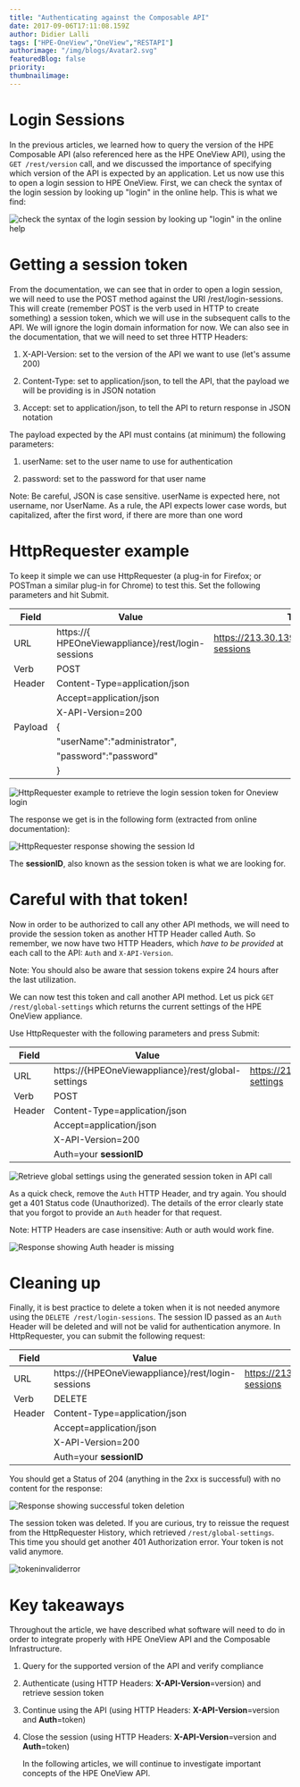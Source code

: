 ```yaml
---
title: "Authenticating against the Composable API"
date: 2017-09-06T17:11:08.159Z
author: Didier Lalli 
tags: ["HPE-OneView","OneView","RESTAPI"]
authorimage: "/img/blogs/Avatar2.svg"
featuredBlog: false
priority:
thumbnailimage:
---
```

# Login Sessions

In the previous articles, we learned how to query the version of the HPE
Composable API (also referenced here as the HPE OneView API), using the
`GET /rest/version` call, and we discussed the importance of specifying
which version of the API is expected by an application. Let us now use
this to open a login session to HPE OneView. First, we can check the
syntax of the login session by looking up "login" in the online help.
This is what we find:

![check the syntax of the login session by looking up "login" in the online help](https://hpe-developer-portal.s3.amazonaws.com/uploads/media/2017/9/loginsession-1504732180732.png)

# Getting a session token

From the documentation, we can see that in order to open a login
session, we will need to use the POST method against the URI
/rest/login-sessions. This will create (remember POST is the verb used
in HTTP to create something) a session token, which we will use in the
subsequent calls to the API. We will ignore the login domain information
for now. We can also see in the documentation, that we will need to set
three HTTP Headers:

1. X-API-Version: set to the version of the API we want to use (let's
    assume 200)

2. Content-Type: set to application/json, to tell the API, that the
    payload we will be providing is in JSON notation

3. Accept: set to application/json, to tell the API to return response
    in JSON notation

The payload expected by the API must contains (at minimum) the following
parameters:

1. userName: set to the user name to use for authentication

2. password: set to the password for that user name

Note: Be careful, JSON is case sensitive. userName is expected here, not
username, nor UserName. As a rule, the API expects lower case words, but
capitalized, after the first word, if there are more than one word

# HttpRequester example


To keep it simple we can use HttpRequester (a plug-in for Firefox; or
POSTman a similar plug-in for Chrome) to test this. Set the following
parameters and hit Submit.

| Field   | Value                         | Try it here!                                           |
|---------|-------------------------------|--------------------------------------------------------|
| URL     | https://{ HPEOneViewappliance}/rest/login-sessions  | https://213.30.139.22:37441/rest/rest/login-sessions   |
| Verb    | POST                          |                                                        |
| Header  | Content-Type=application/json | 													   |
|		  |	Accept=application/json       | 													   |	
|         | X-API-Version=200             |                                                        |
| Payload | {                             |	                         							   |
|         |  "userName":"administrator",  |                              						   |
|         |  "password":"password"    	  |														   |	
|         |  }                            |                                                        |

![HttpRequester example to retrieve the login session token for Oneview login](https://hpe-developer-portal.s3.amazonaws.com/uploads/media/2017/9/httprequester-1504732233332.png)

The response we get is in the following form (extracted from online
documentation):

![HttpRequester response showing the session Id](https://hpe-developer-portal.s3.amazonaws.com/uploads/media/2017/9/httpresponse-1504732248902.png)

The **sessionID**, also known as the session token is what we are
looking for.

# Careful with that token!

Now in order to be authorized to call any other API methods, we will
need to provide the session token as another HTTP Header called Auth. So
remember, we now have two HTTP Headers, which *have to be provided* at
each call to the API: `Auth` and `X-API-Version`.

Note: You should also be aware that session tokens expire 24 hours after
the last utilization.

We can now test this token and call another API method. Let us pick `GET
/rest/global-settings` which returns the current settings of the HPE
OneView appliance.

Use HttpRequester with the following parameters and press Submit:

| Field   | Value                         | Try it here!                                           |
|---------|-------------------------------|--------------------------------------------------------|
| URL     |https://{HPEOneViewappliance}/rest/global-settings | https://213.30.139.22:37441/rest/global-settings   |
| Verb    | POST                          |                                                        |
| Header  | Content-Type=application/json | 													   |
|		  |	Accept=application/json       | 													   |	
|         | X-API-Version=200             |                                                        |
|         | Auth=your **sessionID**		  |                                                        |

![Retrieve global settings using the generated session token in API call](https://hpe-developer-portal.s3.amazonaws.com/uploads/media/2017/9/httprequesterwithauth-1504732241236.png)

As a quick check, remove the `Auth` HTTP Header, and try again. You should
get a 401 Status code (Unauthorized). The details of the error clearly
state that you forgot to provide an `Auth` header for that request.

Note: HTTP Headers are case insensitive: Auth or auth would work fine.

![Response showing Auth header is missing](https://hpe-developer-portal.s3.amazonaws.com/uploads/media/2017/9/forgotauthheader-1504732225620.png)

# Cleaning up

Finally, it is best practice to delete a token when it is not needed
anymore using the `DELETE /rest/login-sessions`. The session ID passed as
an `Auth` Header will be deleted and will not be valid for authentication
anymore. In HttpRequester, you can submit the following request:

| Field   | Value                         | Try it here!                                           |
|---------|-------------------------------|--------------------------------------------------------|
| URL     | https://{HPEOneViewappliance}/rest/login-sessions  | https://213.30.139.22:37441/rest/login-sessions        |
| Verb    | DELETE                        |                                                        |
| Header  | Content-Type=application/json | 													   |
|		  |	Accept=application/json       | 													   |	
|         | X-API-Version=200             |                                                        |
|         | Auth=your **sessionID**       |                                                        |

You should get a Status of 204 (anything in the 2xx is successful) with
no content for the response:

![Response showing successful token deletion](https://hpe-developer-portal.s3.amazonaws.com/uploads/media/2017/9/deletelogintoken-1504732217113.png)

The session token was deleted. If you are curious, try to reissue the
request from the HttpRequester History, which retrieved
`/rest/global-settings`. This time you should get another 401
Authorization error. Your token is not valid anymore.

![tokeninvaliderror](https://hpe-developer-portal.s3.amazonaws.com/uploads/media/2017/9/tokeninvaliderror-1504732255731.png)

# Key takeaways

Throughout the article, we have described what software will need to do
in order to integrate properly with HPE OneView API and the Composable
Infrastructure.

1. Query for the supported version of the API and verify compliance

2. Authenticate (using HTTP Headers: **X-API-Version**=version) and
    retrieve session token

3. Continue using the API (using HTTP Headers:
    **X-API-Version**=version and **Auth**=token)

4. Close the session (using HTTP Headers: **X-API-Version**=version and
    **Auth**=token)

    In the following articles, we will continue to investigate important
    concepts of the HPE OneView API.